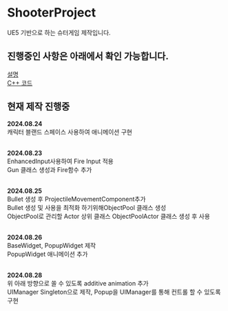 # ShooterProject
UE5 기반으로 하는 슈터게임 제작입니다.

## 진행중인 사항은 아래에서 확인 가능합니다.
[설명](https://github.com/HongJaehan-hub/ShooterProject/tree/main/%EC%84%A4%EB%AA%85)
<br>[C++ 코드](https://github.com/HongJaehan-hub/ShooterProject/tree/main/ShooterGame/Source/ShooterGame)

## 현재 제작 진행중

**2024.08.24**
<br>캐릭터 블랜드 스페이스 사용하여 애니메이션 구현

<br>**2024.08.23**
<br>EnhancedInput사용하여 Fire Input 적용
<br>Gun 클래스 생성과 Fire함수 추가<br>

<br>**2024.08.25**
<br>Bullet 생성 후 ProjectileMovementComponent추가 
<br>Bullet 생성 및 사용을 최적화 하기위해ObjectPool 클래스 생성 
<br>ObjectPool로 관리할 Actor 상위 클래스 ObjectPoolActor 클래스 생성 후 사용 

<br>**2024.08.26**
<br> BaseWidget, PopupWidget 제작
<br> PopupWidget 애니메이션 추가

<br>**2024.08.28**
<br> 위 아래 방향으로 쏠 수 있도록 additive animation 추가
<br> UIManager Singleton으로 제작, Popup을 UIManager를 통해 컨트롤 할 수 있도록 구현
